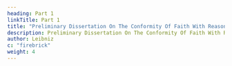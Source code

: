 ```yaml
---
heading: Part 1
linkTitle: Part 1
title: "Preliminary Dissertation On The Conformity Of Faith With Reason"
description: Preliminary Dissertation On The Conformity Of Faith With Reason
author: Leibniz
c: "firebrick"
weight: 4
---
```


